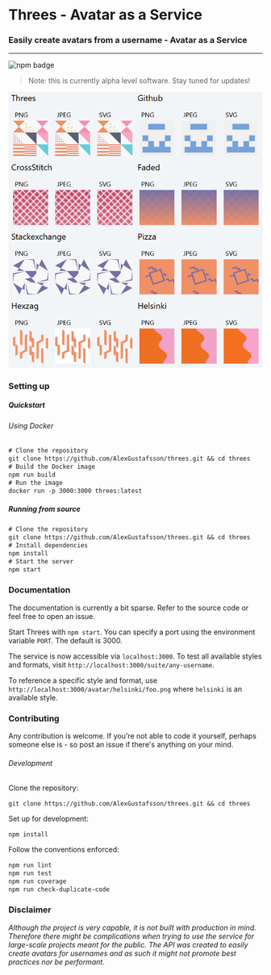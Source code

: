 # Threes - Avatar as a Service
### Easily create avatars from a username - Avatar as a Service
***
![npm badge](https://img.shields.io/npm/v/threes.svg)

> Note: this is currently alpha level software. Stay tuned for updates!

<p align="center">
  <img src=".github/screenshot.png">
</p>

### Setting up

##### Quickstart

###### Using Docker
```
# Clone the repository
git clone https://github.com/AlexGustafsson/threes.git && cd threes
# Build the Docker image
npm run build
# Run the image
docker run -p 3000:3000 threes:latest
```

##### Running from source
```
# Clone the repository
git clone https://github.com/AlexGustafsson/threes.git && cd threes
# Install dependencies
npm install
# Start the server
npm start
```

### Documentation

The documentation is currently a bit sparse. Refer to the source code or feel free to open an issue.

Start Threes with `npm start`. You can specify a port using the environment variable `PORT`. The default is 3000.

The service is now accessible via `localhost:3000`. To test all available styles and formats, visit `http://localhost:3000/suite/any-username`.

To reference a specific style and format, use `http://localhost:3000/avatar/helsinki/foo.png` where `helsinki` is an available style.

### Contributing

Any contribution is welcome. If you're not able to code it yourself, perhaps someone else is - so post an issue if there's anything on your mind.

###### Development

Clone the repository:
```
git clone https://github.com/AlexGustafsson/threes.git && cd threes
```

Set up for development:
```
npm install
```

Follow the conventions enforced:
```
npm run lint
npm run test
npm run coverage
npm run check-duplicate-code
```

### Disclaimer

_Although the project is very capable, it is not built with production in mind. Therefore there might be complications when trying to use the service for large-scale projects meant for the public. The API was created to easily create avatars for usernames and as such it might not promote best practices nor be performant._

